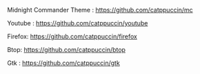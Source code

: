 Midnight Commander Theme : https://github.com/catppuccin/mc

Youtube  : https://github.com/catppuccin/youtube


Firefox: https://github.com/catppuccin/firefox

Btop: https://github.com/catppuccin/btop

Gtk : https://github.com/catppuccin/gtk
